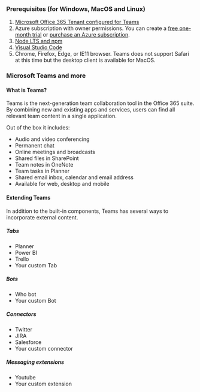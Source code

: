 ### Prerequisites (for Windows, MacOS and Linux)
1. [Microsoft Office 365 Tenant configured for Teams](https://docs.microsoft.com/microsoftteams/platform/get-started/get-started-tenant?ocid=idt_o365_lab)
2. Azure subscription with owner permissions. You can create a [free one-month trial](https://azure.microsoft.com/free/) or [purchase an Azure subscription](https://azure.microsoft.com/pricing/purchase-options/).
3. [Node LTS and npm](https://nodejs.org/en/)
4. [Visual Studio Code](https://code.visualstudio.com/)
5. Chrome, Firefox, Edge, or IE11 browser.  Teams does not support Safari at this time but the desktop client is available for MacOS.

### Microsoft Teams and more

#### What is Teams?

Teams is the next-generation team collaboration tool in the Office 365 suite. By combining new and existing apps and services, users can find all relevant team content in a single application.

Out of the box it includes:
* Audio and video conferencing 
* Permanent chat
* Online meetings and broadcasts
* Shared files in SharePoint
* Team notes in OneNote
* Team tasks in Planner
* Shared email inbox, calendar and email address
* Available for web, desktop and mobile

#### Extending Teams

In addition to the built-in components, Teams has several ways to incorporate external content.

##### Tabs

* Planner
* Power BI
* Trello
* Your custom Tab

##### Bots ###
* Who bot
* Your custom Bot

##### Connectors ###
* Twitter
* JIRA
* Salesforce
* Your custom connector


##### Messaging extensions ###
* Youtube
* Your custom extension
